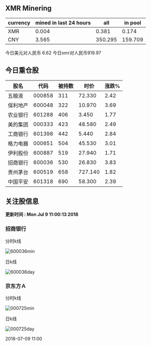 ## XMR Minering

|currency|mined in last 24 hours|all|in pool|
|---|---|---|---|
|XMR|0.004|0.381|0.174|
|CNY|3.565|350.295|159.709|

今日美元对人民币 6.62	今日xmr对人民币919.97


## 今日重仓股 

|股名|代码|被持数|时价|涨跌%|
|---|---|---|---|---|
|五粮液|000858|311|72.330|2.42|
|保利地产|600048|322|10.970|3.69|
|农业银行|601288|406|3.450|1.77|
|美的集团|000333|423|48.580|2.49|
|工商银行|601398|442|5.440|2.84|
|格力电器|000651|504|45.530|3.01|
|伊利股份|600887|519|27.940|1.71|
|招商银行|600036|530|26.830|3.83|
|贵州茅台|600519|658|727.140|1.82|
|中国平安|601318|690|58.300|2.39|

## 关注股信息
**更新时间 : Mon Jul  9 11:00:13 2018**
### 招商银行 
分时k线

![600036min](http://image.sinajs.cn/newchart/min/n/sh600036.gif)

日k线

![600036day](http://image.sinajs.cn/newchart/daily/n/sh600036.gif)

### 京东方Ａ 
分时k线

![000725min](http://image.sinajs.cn/newchart/min/n/sz000725.gif)

日k线

![000725day](http://image.sinajs.cn/newchart/daily/n/sz000725.gif)

2018-07-09 11:00